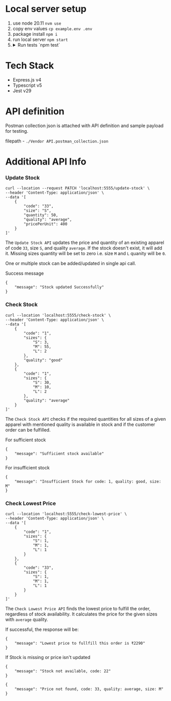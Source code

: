 # Local server setup

1. use node 20.11 `nvm use`
1. copy env values `cp example.env .env`
1. package install `npm i`
1. run local server `npm start`
1. <details>
   <summary>Run tests `npm test`</summary>
   <img src="https://github.com/user-attachments/assets/aab65e33-d317-4f94-b175-89b9438ca7ee" height="300" />
   </details>

# Tech Stack

- Express.js v4
- Typescript v5
- Jest v29

# API definition

Postman collection json is attached with API definition and sample payload for testing.

filepath - `./Vendor API.postman_collection.json`

# Additional API Info

### Update Stock

```cURL
curl --location --request PATCH 'localhost:5555/update-stock' \
--header 'Content-Type: application/json' \
--data '[
    {
        "code": "33",
        "size": "S",
        "quantity": 50,
        "quality": "average",
        "pricePerUnit": 400
    }
]'
```

The `Update Stock API` updates the price and quantity of an existing apparel of code `33`, size `S`, and quality `average`. If the stock doesn't exist, it will add it. Missing sizes quantity will be set to zero i.e. size `M` and `L` quanity will be `0`.

One or multiple stock can be added/updated in single api call.

Success message

```
{
    "message": "Stock updated Successfully"
}
```

### Check Stock

```cURL
curl --location 'localhost:5555/check-stock' \
--header 'Content-Type: application/json' \
--data '[
    {
        "code": "1",
        "sizes": {
            "S": 3,
            "M": 55,
            "L": 2
        },
        "quality": "good"
    },
    {
        "code": "1",
        "sizes": {
            "S": 30,
            "M": 10,
            "L": 2
        },
        "quality": "average"
    }
]'
```

The `Check Stock API` checks if the required quantities for all sizes of a given apparel with mentioned quality is available in stock and if the customer order can be fulfilled.

For sufficient stock

```
{
    "message": "Sufficient stock available"
}
```

For insufficient stock

```
{
    "message": "Insufficient Stock for code: 1, quality: good, size: M"
}
```

### Check Lowest Price

```cURL
curl --location 'localhost:5555/check-lowest-price' \
--header 'Content-Type: application/json' \
--data '[
    {
        "code": "1",
        "sizes": {
            "S": 1,
            "M": 1,
            "L": 1
        }
    },
    {
        "code": "33",
        "sizes": {
            "S": 1,
            "M": 1,
            "L": 1
        }
    }
]'
```

The `Check Lowest Price API` finds the lowest price to fulfill the order, regardless of stock availability. It calculates the price for the given sizes with `average` quality.

If successful, the response will be:

```
{
    "message": "Lowest price to fullfill this order is ₹2290"
}
```

If Stock is missing or price isn't updated

```
{
    "message": "Stock not available, code: 22"
}
```

```
{
    "message": "Price not found, code: 33, quality: average, size: M"
}
```
